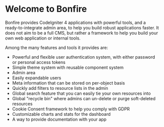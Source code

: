 # Welcome to Bonfire

Bonfire provides CodeIgniter 4 applications with powerful tools, and a ready-to-integrate admin area, to help you build robust applications faster. It does not aim to be a full CMS, but rather a framework to help you build your own web application or internal tools.

Among the many features and tools it provides are:

- Powerful and flexible user authentication system, with either password or personal access tokens
- Simple theme system with reusable component system
- Admin area
- Easily expandable users
- Meta information that can be stored on per-object basis
- Quickly add filters to resource lists in the admin
- Global search feature that you can easily tie your own resources into
- Global "recycle bin" where admins can un-delete or purge soft-deleted resources
- Cookie Consent framework to help you comply with GDPR
- Customizable charts and stats for the dashboard
- A way to provide documentation with your app
